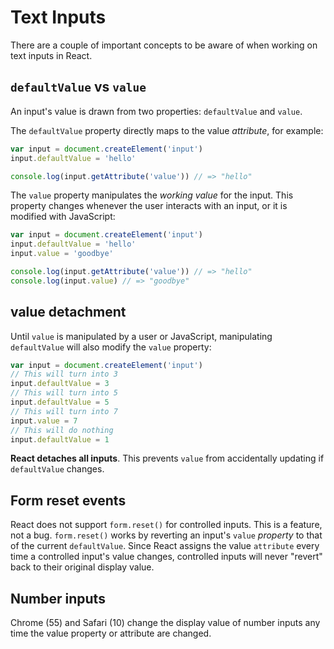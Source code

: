 # Text Inputs

There are a couple of important concepts to be aware of when working on text
inputs in React.

## `defaultValue` vs `value`

An input's value is drawn from two properties: `defaultValue` and `value`.

The `defaultValue` property directly maps to the value _attribute_, for example:

```javascript
var input = document.createElement('input')
input.defaultValue = 'hello'

console.log(input.getAttribute('value')) // => "hello"
```

The `value` property manipulates the _working value_ for the input. This property
changes whenever the user interacts with an input, or it is modified with JavaScript:

```javascript
var input = document.createElement('input')
input.defaultValue = 'hello'
input.value = 'goodbye'

console.log(input.getAttribute('value')) // => "hello"
console.log(input.value) // => "goodbye"
```

## value detachment

Until `value` is manipulated by a user or JavaScript, manipulating `defaultValue`
will also modify the `value` property:

```javascript
var input = document.createElement('input')
// This will turn into 3
input.defaultValue = 3
// This will turn into 5
input.defaultValue = 5
// This will turn into 7
input.value = 7
// This will do nothing
input.defaultValue = 1
```

**React detaches all inputs**. This prevents `value` from accidentally updating if
`defaultValue` changes.

## Form reset events

React does not support `form.reset()` for controlled inputs. This is a feature,
not a bug. `form.reset()` works by reverting an input's `value` _property_ to
that of the current `defaultValue`. Since React assigns the value `attribute`
every time a controlled input's value changes, controlled inputs will never
"revert" back to their original display value.

## Number inputs

Chrome (55) and Safari (10) change the display value of number inputs any time
the value property or attribute are changed.
